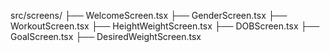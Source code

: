src/screens/
 ├── WelcomeScreen.tsx
 ├── GenderScreen.tsx
 ├── WorkoutScreen.tsx
 ├── HeightWeightScreen.tsx
 ├── DOBScreen.tsx
 ├── GoalScreen.tsx
 ├── DesiredWeightScreen.tsx

